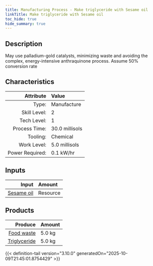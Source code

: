 ```yaml
---
title: Manufacturing Process - Make triglyceride with Sesame oil
linkTitle: Make triglyceride with Sesame oil
toc_hide: true
hide_summary: true
---
```

<!-- This is generated by the MarsSim HelpGenertor, do not edit. -->

## Description
 &#10;&#9;&#9;&#9;May use palladium-gold catalysts, minimizing waste &#10;&#9;&#9;&#9;and avoiding the complex, energy-intensive anthraquinone process.&#10;&#9;&#9;&#9;&#10;&#9;&#9;&#9;Assume 50% conversion rate&#10;&#9;&#9;

## Characteristics

| Attribute      | Value |
|--------:|:------|
|Type:|Manufacture|
|Skill Level:|2|
|Tech Level:|1|
|Process Time:|30.0 millisols|
|Tooling:|Chemical|
|Work Level:|5.0 millisols|
|Power Required:|0.1 kW/hr|

## Inputs

| Input      | Amount |
|--------:|:------|
|[Sesame oil](/docs/definitions/resource/sesame-oil)|Resource|10.0 kg|

## Products


| Produce      | Amount |
|--------:|:------|
|[Food waste](/docs/definitions/resource/food-waste)|5.0 kg|
|[Triglyceride](/docs/definitions/resource/triglyceride)|5.0 kg|



{{< definition-tail version="3.10.0" generatedOn="2025-10-09T21:45:01.8754429" >}}



